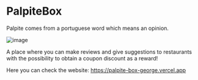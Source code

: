 # PalpiteBox

Palpite comes from a portuguese word which means an opinion.

![image](https://user-images.githubusercontent.com/30875590/110008043-0c99b400-7cfa-11eb-8a40-50f02f685df6.png)

A place where you can make reviews and give suggestions to restaurants with the possibility to obtain a coupon discount as a reward!

Here you can check the website: https://palpite-box-george.vercel.app
